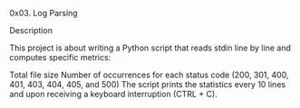 0x03. Log Parsing

Description

This project is about writing a Python script that reads stdin line by line and computes specific metrics:

Total file size
Number of occurrences for each status code (200, 301, 400, 401, 403, 404, 405, and 500)
The script prints the statistics every 10 lines and upon receiving a keyboard interruption (CTRL + C).